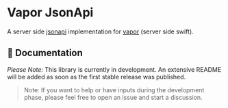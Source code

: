 # Vapor JsonApi

A server side [jsonapi](http://jsonapi.org/) implementation for [vapor](https://github.com/vapor/vapor) (server side swift).

## 📖 Documentation

*Please Note*: This library is currently in development. An extensive README will be added as soon as the first stable release was published.

>Note: If you want to help or have inputs during the development phase, please feel free to open an issue and start a discussion.
